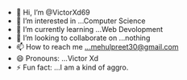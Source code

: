 - 👋 Hi, I’m @VictorXd69
- 👀 I’m interested in ...Computer Science
- 🌱 I’m currently learning ...Web Devolopment
- 💞️ I’m looking to collaborate on ...nothing
- 📫 How to reach me ...mehulpreet30@gmail.com
- 😄 Pronouns: ...Victor Xd
- ⚡ Fun fact: ...I am a kind of aggro.

<!---
VictorXd69/VictorXd69 is a ✨ special ✨ repository because its `README.md` (this file) appears on your GitHub profile.
You can click the Preview link to take a look at your changes.
--->
